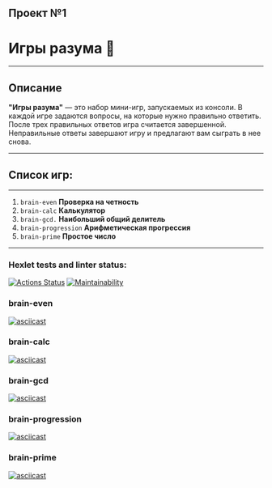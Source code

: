 ## Проект №1

# Игры разума :game_die:

---

## Описание

**"Игры разума"** — это набор мини-игр, запускаемых из консоли. В каждой игре задаются вопросы, на которые нужно правильно ответить. После трех правильных ответов игра считается завершенной. Неправильные ответы завершают игру и предлагают вам сыграть в нее снова.

---

## Список игр:

---

1. `brain-even` **Проверка на четность**
2. `brain-calc` **Калькулятор**
3. `brain-gcd.` **Наибольший общий делитель**
4. `brain-progression` **Арифметическая прогрессия**
5. `brain-prime` **Простое число**

---

### Hexlet tests and linter status:

[![Actions Status](https://github.com/rusmurs/frontend-project-lvl1/workflows/hexlet-check/badge.svg)](https://github.com/rusmurs/frontend-project-lvl1/actions)
[![Maintainability](https://api.codeclimate.com/v1/badges/cdce4f5fb9bd2e662bf0/maintainability)](https://codeclimate.com/github/rusmurs/frontend-project-lvl1/maintainability)

### brain-even

[![asciicast](https://asciinema.org/a/sgi0HUqt7TESFaMdmD8mhgVD1.svg)](https://asciinema.org/a/sgi0HUqt7TESFaMdmD8mhgVD1)

### brain-calc

[![asciicast](https://asciinema.org/a/tAzAfZYqAgjDa9dkR27EbH8Uy.svg)](https://asciinema.org/a/tAzAfZYqAgjDa9dkR27EbH8Uy)

### brain-gcd

[![asciicast](https://asciinema.org/a/NdGDBpM4QkpPq4ykJBl8FZbQU.svg)](https://asciinema.org/a/NdGDBpM4QkpPq4ykJBl8FZbQU)

### brain-progression

[![asciicast](https://asciinema.org/a/ctLP6Cff5r00E5OpYX1qhwe0K.svg)](https://asciinema.org/a/ctLP6Cff5r00E5OpYX1qhwe0K)

### brain-prime

[![asciicast](https://asciinema.org/a/ISMK31q6ZcAqaCXdRY8Op1dJi.svg)](https://asciinema.org/a/ISMK31q6ZcAqaCXdRY8Op1dJi)
